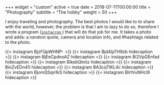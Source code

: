 +++
widget = "custom"
active = true
date = 2018-07-11T00:00:00
title = "Photography"
subtitle = "The hobby"
weight = 50
+++

I enjoy traveling and photography.
The best photos I would like to to share with the world, however, the problem is that I am to lazy to do so, therefore I wrote a program ([`instacron` <em class="fab fa-github"> </em>](https://github.com/basnijholt/instacron)) that will do that job for me.
It takes a photo and adds: a _random_ quote, camera and location info, and #hashtags related to the photo.

{{< instagram BjzFQpWHNP- >}}
{{< instagram Bjd4lpTH9zb hidecaption >}}
{{< instagram BjEeCpdnoAZ hidecaption >}}
{{< instagram Bi2VpGEnfad hidecaption >}}
{{< instagram BikebQtniiz hidecaption >}}
{{< instagram BioZvEDn41i hidecaption >}}
{{< instagram BA3cqTlKL4c hidecaption >}}
{{< instagram BjomQSqn1kS hidecaption >}}
{{< instagram BlrtVuNHcl9 hidecaption >}}
